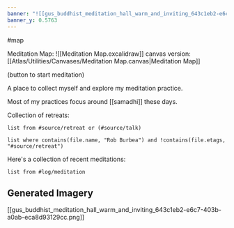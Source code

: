 ```yaml
---
banner: "![[gus_buddhist_meditation_hall_warm_and_inviting_643c1eb2-e6c7-403b-a0ab-eca8d93129cc.png]]"
banner_y: 0.5763
---
```


#map 

Meditation Map: ![[Meditation Map.excalidraw]]
canvas version: [[Atlas/Utilities/Canvases/Meditation Map.canvas|Meditation Map]]

(button to start meditation)

A place to collect myself and explore my meditation practice.

Most of my practices focus around [[samadhi]] these days.

Collection of retreats:

```dataview
list from #source/retreat or (#source/talk)
```
```dataview
list where contains(file.name, "Rob Burbea") and !contains(file.etags, "#source/retreat")
```

Here's a collection of recent meditations:

```dataview
list from #log/meditation 
```


## Generated Imagery

[[gus_buddhist_meditation_hall_warm_and_inviting_643c1eb2-e6c7-403b-a0ab-eca8d93129cc.png]]